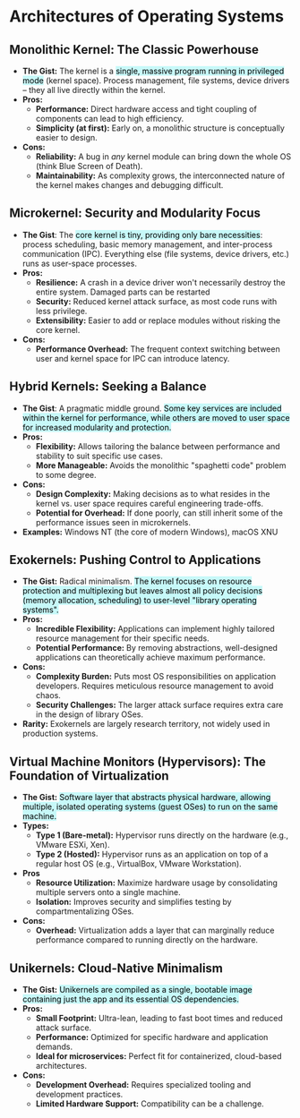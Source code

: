 # Architectures of Operating Systems

## Monolithic Kernel: The Classic Powerhouse

- **The Gist:** The kernel is a <mark style="background: #ABF7F7A6;">single, massive program running in privileged mode</mark> (kernel space). Process management, file systems, device drivers – they all live directly within the kernel.
- **Pros:**
    - **Performance:** Direct hardware access and tight coupling of components can lead to high efficiency.
    - **Simplicity (at first):** Early on, a monolithic structure is conceptually easier to design.
- **Cons:**
    - **Reliability:** A bug in _any_ kernel module can bring down the whole OS (think Blue Screen of Death).
    - **Maintainability:** As complexity grows, the interconnected nature of the kernel makes changes and debugging difficult.

## Microkernel: Security and Modularity Focus

- **The Gist**: The <mark style="background: #ABF7F7A6;">core kernel is tiny, providing only bare necessities</mark>: process scheduling, basic memory management, and inter-process communication (IPC). Everything else (file systems, device drivers, etc.) runs as user-space processes.
- **Pros:**
    - **Resilience:** A crash in a device driver won't necessarily destroy the entire system. Damaged parts can be restarted
    - **Security:** Reduced kernel attack surface, as most code runs with less privilege.
    - **Extensibility:** Easier to add or replace modules without risking the core kernel.
- **Cons:**
    - **Performance Overhead:** The frequent context switching between user and kernel space for IPC can introduce latency.

## Hybrid Kernels: Seeking a Balance

- **The Gist**: A pragmatic middle ground. <mark style="background: #ABF7F7A6;">Some key services are included within the kernel for performance, while others are moved to user space for increased modularity and protection.</mark>
- **Pros:**
    - **Flexibility:** Allows tailoring the balance between performance and stability to suit specific use cases.
    - **More Manageable:** Avoids the monolithic "spaghetti code" problem to some degree.
- **Cons:**
    - **Design Complexity:** Making decisions as to what resides in the kernel vs. user space requires careful engineering trade-offs.
    - **Potential for Overhead:** If done poorly, can still inherit some of the performance issues seen in microkernels.
- **Examples:** Windows NT (the core of modern Windows), macOS XNU

## Exokernels: Pushing Control to Applications

- **The Gist:** Radical minimalism. <mark style="background: #ABF7F7A6;">The kernel focuses on resource protection and multiplexing but leaves almost all policy decisions (memory allocation, scheduling) to user-level "library operating systems".</mark>
- **Pros:**
    - **Incredible Flexibility:** Applications can implement highly tailored resource management for their specific needs.
    - **Potential Performance:** By removing abstractions, well-designed applications can theoretically achieve maximum performance.
- **Cons:**
    - **Complexity Burden:** Puts most OS responsibilities on application developers. Requires meticulous resource management to avoid chaos.
    - **Security Challenges:** The larger attack surface requires extra care in the design of library OSes.
- **Rarity:** Exokernels are largely research territory, not widely used in production systems.

## Virtual Machine Monitors (Hypervisors): The Foundation of Virtualization 

- **The Gist:** <mark style="background: #ABF7F7A6;">Software layer that abstracts physical hardware, allowing multiple, isolated operating systems (guest OSes) to run on the same machine.</mark>
- **Types:**
    - **Type 1 (Bare-metal):** Hypervisor runs directly on the hardware (e.g., VMware ESXi, Xen).
    - **Type 2 (Hosted):** Hypervisor runs as an application on top of a regular host OS (e.g., VirtualBox, VMware Workstation).
- **Pros**
    - **Resource Utilization:** Maximize hardware usage by consolidating multiple servers onto a single machine.
    - **Isolation:** Improves security and simplifies testing by compartmentalizing OSes.
- **Cons:**
    - **Overhead:** Virtualization adds a layer that can marginally reduce performance compared to running directly on the hardware.

## Unikernels: Cloud-Native Minimalism 

- **The Gist:** <mark style="background: #ABF7F7A6;">Unikernels are compiled as a single, bootable image containing just the app and its essential OS dependencies.</mark>
- **Pros:**
    - **Small Footprint:** Ultra-lean, leading to fast boot times and reduced attack surface.
    - **Performance:** Optimized for specific hardware and application demands.
    - **Ideal for microservices:** Perfect fit for containerized, cloud-based architectures.
- **Cons:**
    - **Development Overhead:** Requires specialized tooling and development practices.
    - **Limited Hardware Support:** Compatibility can be a challenge.
